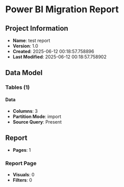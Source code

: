 # Power BI Migration Report

## Project Information
- **Name**: test report
- **Version**: 1.0
- **Created**: 2025-06-12 00:18:57.758896
- **Last Modified**: 2025-06-12 00:18:57.758902

## Data Model

### Tables (1)

#### Data
- **Columns**: 3
- **Partition Mode**: import
- **Source Query**: Present

## Report
- **Pages**: 1

### Report Page
- **Visuals**: 0
- **Filters**: 0
